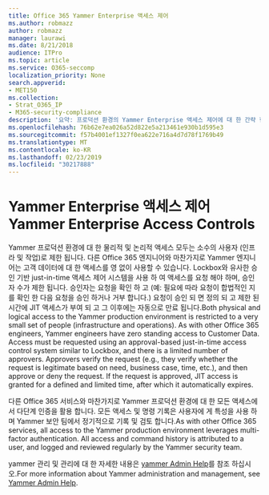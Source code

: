 ```yaml
---
title: Office 365 Yammer Enterprise 액세스 제어
ms.author: robmazz
author: robmazz
manager: laurawi
ms.date: 8/21/2018
audience: ITPro
ms.topic: article
ms.service: O365-seccomp
localization_priority: None
search.appverid:
- MET150
ms.collection:
- Strat_O365_IP
- M365-security-compliance
description: '요약: 프로덕션 환경의 Yammer Enterprise 액세스 제어에 대 한 간략 한 요약입니다.'
ms.openlocfilehash: 76b62e7ea026a52d822e5a213461e930b1d595e3
ms.sourcegitcommit: f57b4001ef1327f0ea622e716a4d7d78f1769b49
ms.translationtype: MT
ms.contentlocale: ko-KR
ms.lasthandoff: 02/23/2019
ms.locfileid: "30217888"
---
```

# <a name="yammer-enterprise-access-controls"></a><span data-ttu-id="5fd23-103">Yammer Enterprise 액세스 제어</span><span class="sxs-lookup"><span data-stu-id="5fd23-103">Yammer Enterprise Access Controls</span></span> 

<span data-ttu-id="5fd23-p101">Yammer 프로덕션 환경에 대 한 물리적 및 논리적 액세스 모두는 소수의 사용자 (인프라 및 작업)로 제한 됩니다. 다른 Office 365 엔지니어와 마찬가지로 Yammer 엔지니어는 고객 데이터에 대 한 액세스를 영 없이 사용할 수 있습니다. Lockbox와 유사한 승인 기반 just-in-time 액세스 제어 시스템을 사용 하 여 액세스를 요청 해야 하며, 승인자 수가 제한 됩니다. 승인자는 요청을 확인 하 고 (예: 필요에 따라 요청이 합법적인 지를 확인 한 다음 요청을 승인 하거나 거부 합니다.) 요청이 승인 되 면 정의 되 고 제한 된 시간에 JIT 액세스가 부여 되 고 그 이후에는 자동으로 만료 됩니다.</span><span class="sxs-lookup"><span data-stu-id="5fd23-p101">Both physical and logical access to the Yammer production environment is restricted to a very small set of people (infrastructure and operations). As with other Office 365 engineers, Yammer engineers have zero standing access to Customer Data. Access must be requested using an approval-based just-in-time access control system similar to Lockbox, and there is a limited number of approvers. Approvers verify the request (e.g., they verify whether the request is legitimate based on need, business case, time, etc.), and then approve or deny the request. If the request is approved, JIT access is granted for a defined and limited time, after which it automatically expires.</span></span> 

<span data-ttu-id="5fd23-p102">다른 Office 365 서비스와 마찬가지로 Yammer 프로덕션 환경에 대 한 모든 액세스에서 다단계 인증을 활용 합니다. 모든 액세스 및 명령 기록은 사용자에 게 특성을 사용 하며 Yammer 보안 팀에서 정기적으로 기록 및 검토 합니다.</span><span class="sxs-lookup"><span data-stu-id="5fd23-p102">As with other Office 365 services, all access to the Yammer production environment leverages multi-factor authentication. All access and command history is attributed to a user, and logged and reviewed regularly by the Yammer security team.</span></span>

<span data-ttu-id="5fd23-111">yammer 관리 및 관리에 대 한 자세한 내용은 [yammer Admin Help](https://support.office.com/article/yammer-–-admin-help-e1464355-1f97-49ac-b2aa-dd320b179dbe?ui=en-US&rs=en-US&ad=US)를 참조 하십시오.</span><span class="sxs-lookup"><span data-stu-id="5fd23-111">For more information about Yammer administration and management, see [Yammer Admin Help](https://support.office.com/article/yammer-–-admin-help-e1464355-1f97-49ac-b2aa-dd320b179dbe?ui=en-US&rs=en-US&ad=US).</span></span>